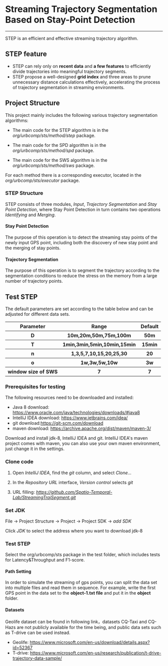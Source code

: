 # Streaming Trajectory Segmentation Based on Stay-Point Detection
***
STEP is  an efficient and effective streaming trajectory algorithm.

## STEP feature
- STEP can rely only on **recent data** and **a few features** to efficiently divide trajectories into meaningful trajectory segments.
- STEP propose a well-designed **grid index** and three areas to prune unnecessary distance calculations effectively, accelerating the process of trajectory segmentation in streaming environments.

## Project Structure
This project mainly includes the following various trajectory segmentation algorithms:

- The main code for the STEP algorithm is in the *org/urbcomp/sts/method/step* package.

- The main code for the SPD algorithm is in the *org/urbcomp/sts/method/spd* package.

- The main code for the SWS algorithm is in the *org/urbcomp/sts/method/sws* package.

For each method there is a corresponding executor, located in the *org/urbcomp/sts/executor* package.

### STEP Structure
STEP consists of three modules, _Input_, _Trajectory Segmentation_ and _Stay Point Detection_, where Stay Point Detection in turn contains two operations _Identifying_ and _Merging_.

#### Stay Point Detection
The purpose of this operation is to detect the streaming stay points of the newly input GPS point, including both the discovery of new stay point and the merging of stay points.

#### Trajectory Segmentation
The purpose of this operation is to segment the trajectory according to the segmentation conditions to reduce the stress on the memory from a large number of trajectory points.

## Test STEP
The default parameters are set according to the table below and can be adjusted for different data sets.

<table>
  <tr>
    <th>Parameter</th>
    <th>Range</th>
    <th>Default</th>
  </tr>
  <tr>
    <th>D</th>
    <th>10m,20m,50m,75m,100m</th>
    <th>50m</th>
  </tr>
  <tr>
    <th>T</th>
    <th>1min,3min,5min,10min,15min</th>
    <th>15min</th>
  </tr>
  <tr>
    <th>n</th>
    <th>1,3,5,7,10,15,20,25,30</th>
    <th>20</th>
  </tr>
  <tr>
    <th>o</th>
    <th>1w,3w,5w,10w</th>
    <th>3w</th>
  </tr>
  <tr>
    <th>window size of SWS</th>
    <th>7</th>
    <th>7</th>
  </tr>
</table>

### Prerequisites for testing

The following resources need to be downloaded and installed:

- Java 8 download: https://www.oracle.com/java/technologies/downloads/#java8
- IntelliJ IDEA download: https://www.jetbrains.com/idea/
- git download:https://git-scm.com/download
- maven download: https://archive.apache.org/dist/maven/maven-3/

Download and install jdk-8, IntelliJ IDEA and git. IntelliJ IDEA's maven project comes with maven, you can also use your
own maven environment, just change it in the settings.

### Clone code

1. Open *IntelliJ IDEA*, find the *git* column, and select *Clone...*

2. In the *Repository URL* interface, *Version control* selects *git*

3. URL filling: *https://github.com/Spatio-Temporal-Lab/StreamingTrajSegment.git*

### Set JDK

File -> Project Structure -> Project -> Project SDK -> *add SDK*

Click *JDK* to select the address where you want to download jdk-8

### Test STEP

Select the org/urbcomp/sts package in the test folder, which includes tests for Latency&Throughput and F1-score.

#### Path Setting 
In order to simulate the streaming of gps points, you can split the data set into multiple files and read them in sequence. For example, write the first GPS point in the data set to the **object-1.txt file** and put it in the **object** folder.

#### Datasets

Geolife dataset can be found in following link，datasets CQ-Taxi and CQ-Hazs are not publicly available for the time being, and public data sets such as T-drive can be used instead.

- Geolife: https://www.microsoft.com/en-us/download/details.aspx?id=52367
- T-drive: https://www.microsoft.com/en-us/research/publication/t-drive-trajectory-data-sample/



